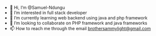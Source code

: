 - 👋 Hi, I’m @Samuel-Ndungu
- 👀 I’m interested in full stack developer
- 🌱 I’m currently learning web backend using java and php framework
- 💞️ I’m looking to collaborate on PHP framework and java frameworks
- 📫 How to reach me through the email brothersammylight@gmail.com

<!---
Samuel-Ndungu/Samuel-Ndungu is a ✨ special ✨ repository because its `README.md` (this file) appears on your GitHub profile.
You can click the Preview link to take a look at your changes.
--->
